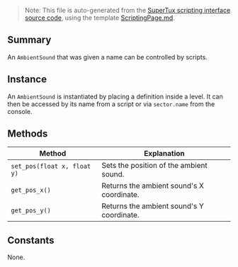 > Note: This file is auto-generated from the [SuperTux scripting interface source code](https://github.com/SuperTux/supertux/tree/master/src/scripting), using the template [ScriptingPage.md](https://github.com/SuperTux/wiki/tree/master/templates/ScriptingPage.md).

Summary
-------

An `AmbientSound` that was given a name can be controlled by scripts.

Instance
--------

An `AmbientSound` is instantiated by placing a definition inside a level. It can then be accessed by its name from a script or via `sector.name` from the console. 

Methods
-------

Method | Explanation
-------|-------
`set_pos(float x, float y)` | Sets the position of the ambient sound. 
`get_pos_x()` | Returns the ambient sound's X coordinate. 
`get_pos_y()` | Returns the ambient sound's Y coordinate. 


Constants
---------

None.
